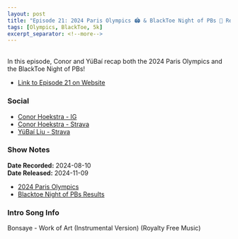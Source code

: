 ```yaml
---
layout: post
title: "Episode 21: 2024 Paris Olympics 🏟️ & BlackToe Night of PBs 🥳 Recap!"
tags: [Olympics, BlackToe, 5k]
excerpt_separator: <!--more-->
---
```


<div id="buzzsprout-player-16076390"></div><script src="https://www.buzzsprout.com/2138032/episodes/16076390-episode-21-2024-paris-olympics-blacktoe-night-of-pbs-recap.js?container_id=buzzsprout-player-16076390&player=small" type="text/javascript" charset="utf-8"></script>

<br>In this episode, Conor and YüBaí recap both the 2024 Paris Olympics and the BlackToe Night of PBs!

<!--more-->

* [Link to Episode 21 on Website](https://runforthefunofit.com/2024/11/09/Episode-21.html)

### Social
 
* [Conor Hoekstra - IG](https://www.instagram.com/conorhoekstra/)
* [Conor Hoekstra - Strava](https://www.strava.com/athletes/59373430)
* [YüBaí Liu - Strava](https://www.strava.com/athletes/102365031)

### Show Notes
 
**Date Recorded:** 2024-08-10 <br>
**Date Released:** 2024-11-09

* [2024 Paris Olympics](https://olympics.com/en/paris-2024)
* [Blacktoe Night of PBs Results](https://www.windsortiming.com/LiveResults/2024/NightofthePBs/)

### Intro Song Info
 
Bonsaye - Work of Art (Instrumental Version) (Royalty Free Music)
